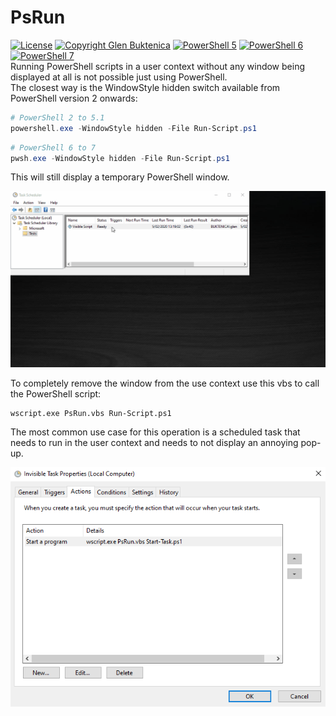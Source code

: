 # PsRun

[![License](https://img.shields.io/badge/License-MIT-blue.svg)](https://opensource.org/licenses/MIT)
[![Copyright Glen Buktenica](https://img.shields.io/badge/Copyright-Glen_Buktenica-blue.svg)](http://buktenica.com)
[![PowerShell 5](https://img.shields.io/badge/PowerShell_5-Supported-blue.svg)](https://github.com/PowerShell/PowerShell/releases)
[![PowerShell 6](https://img.shields.io/badge/PowerShell_6-Supported-blue.svg)](https://github.com/PowerShell/PowerShell/releases)
[![PowerShell 7](https://img.shields.io/badge/PowerShell_7-Supported-blue.svg)](https://github.com/PowerShell/PowerShell/releases)  
Running PowerShell scripts in a user context without any window being displayed at all is not possible just using PowerShell.  
The closest way is the WindowStyle hidden switch available from PowerShell version 2 onwards:

```powershell
# PowerShell 2 to 5.1
powershell.exe -WindowStyle hidden -File Run-Script.ps1
```

```powershell
# PowerShell 6 to 7
pwsh.exe -WindowStyle hidden -File Run-Script.ps1
```

This will still display a temporary PowerShell window.  

![Pop Up](./images/PopUp.gif)

To completely remove the window from the use context use this vbs to call the PowerShell script:

```command
wscript.exe PsRun.vbs Run-Script.ps1
```

The most common use case for this operation is a scheduled task that needs to run in the user context and needs to not display an annoying pop-up.

![Task Properties](./images/TaskProperties.png)
